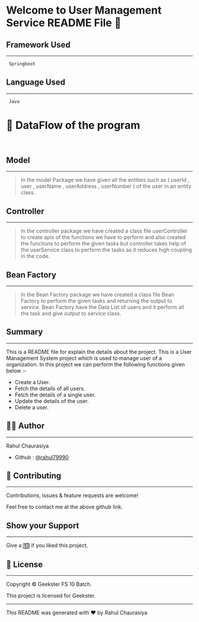 # Welcome to User Management Service README File :wave:


## Framework Used
___
```bash
 Springboot
```

## Language Used
___
```bash
 Java
```

# :office: DataFlow of the program 
<br>

## Model
___
> In the model Package we have given all the entities such as ( userId , user , userName , userAddress , userNumber ) of the user in an entity class.

## Controller
___
> In the controller package we have created a class file userController to create apis of the functions we have to perform and also created the functions to perform the given tasks but controller takes help of the userService class to perform the tasks as it reduces high coupling in the code.


## Bean Factory
___
> In the Bean Factory package we have created a class file Bean Factory to perform the given tasks and returning the output to service. Bean Factory have the Data List of users and it perform all the task and give output to service class.


## Summary
___
This is a README file for explain the details about the project. This is a User Management System project which is used to manage user of a organization. In this project we can perform the following functions given below :-

* Create a User.
* Fetch the details of all users.
* Fetch the details of a single user.
* Update the details of the user.
* Delete a user.


## :frowning_man: Author
___
Rahul Chaurasiya
* Github : [@rahul79990](https://github.com/rahul79990/Assignments)


## :handshake: Contributing
___
Contributions, issues & feature requests are  welcome!

Feel free to contact me at the above github link.

## Show your Support
___
Give a :keycap_ten: if you liked this project.

## :memo: License
___
Copyright :copyright: Geekster FS 10 Batch.

This project is licensed for Geekster.

___
This README was generated with :heart: by Rahul Chaurasiya